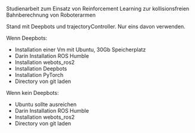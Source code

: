 Studienarbeit zum Einsatz von Reinforcement Learning zur kollisionsfreien Bahnberechnung von Roboterarmen

Stand mit Deepbots und trajectoryController.
Nur eins davon verwenden.

Wenn Deepbots:
- Installation einer Vm mit Ubuntu, 30Gb Speicherplatz
- Darin Installation ROS Humble
- Installation webots_ros2
- Installation Deepbots
- Installation PyTorch
- Directory von git laden

Wenn kein Deepbots:
- Ubuntu sollte ausreichen
- Darin Installation ROS Humble
- Installation webots_ros2
- Directory von git laden
